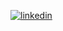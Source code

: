 [![linkedin](https://img.shields.io/badge/Linked-In-blue)](https://www.linkedin.com/in/mandalajagadeesh/)
